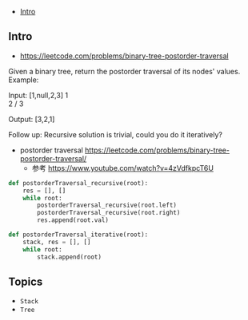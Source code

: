 - [Intro](#intro)

## Intro

- https://leetcode.com/problems/binary-tree-postorder-traversal

Given a binary tree, return the postorder traversal of its nodes' values.
Example:

Input: [1,null,2,3]
   1
    \
     2
    /
   3

Output: [3,2,1]

Follow up: Recursive solution is trivial, could you do it iteratively?


- postorder traversal https://leetcode.com/problems/binary-tree-postorder-traversal/
  - 参考 https://www.youtube.com/watch?v=4zVdfkpcT6U





```py
def postorderTraversal_recursive(root):
    res = [], []
    while root:
        postorderTraversal_recursive(root.left)
        postorderTraversal_recursive(root.right)
        res.append(root.val)

def postorderTraversal_iterative(root):
    stack, res = [], []
    while root:
        stack.append(root)
```







## Topics

- `Stack`
- `Tree`


